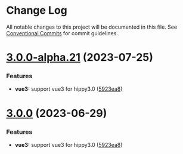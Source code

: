 # Change Log

All notable changes to this project will be documented in this file.
See [Conventional Commits](https://conventionalcommits.org) for commit guidelines.

# [3.0.0-alpha.21](https://github.com/Tencent/Hippy/compare/2.2.1...3.0.0-alpha.21) (2023-07-25)


### Features

* **vue3:** support vue3 for hippy3.0 ([5923ea8](https://github.com/Tencent/Hippy/commit/5923ea80778a6ef5eecf49a3dd8de80f42266663))





# [3.0.0](https://github.com/Tencent/Hippy/compare/2.2.1...3.0.0) (2023-06-29)


### Features

* **vue3:** support vue3 for hippy3.0 ([5923ea8](https://github.com/Tencent/Hippy/commit/5923ea80778a6ef5eecf49a3dd8de80f42266663))
